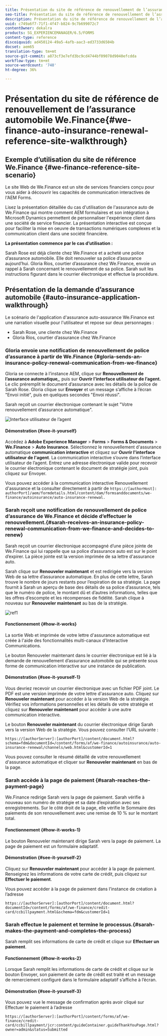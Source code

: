 ```yaml
---
title: Présentation du site de référence de renouvellement de l’assurance automobile We.Finance
seo-title: Présentation du site de référence de renouvellement de l’assurance automobile We.Finance
description: Présentation du site de référence de renouvellement de l’assurance automobile We.Finance
uuid: c749a6f7-71f1-4f47-b824-9c7b699072c7
contentOwner: dekalra
products: SG_EXPERIENCEMANAGER/6.5/FORMS
content-type: reference
discoiquuid: ad450124-49a5-4afb-aac3-ed3733d6504b
docset: aem65
translation-type: tm+mt
source-git-commit: a873cf3e7efd3bc9cd4744bf09078d9040efcdda
workflow-type: tm+mt
source-wordcount: '748'
ht-degree: 36%

---
```



# Présentation du site de référence de renouvellement de l’assurance automobile We.Finance{#we-finance-auto-insurance-renewal-reference-site-walkthrough}

## Exemple d’utilisation du site de référence We.Finance  {#we-finance-reference-site-scenario}

Le site Web de We.Finance est un site de services financiers conçu pour vous aider à découvrir les capacités de communication interactives de l&#39;AEM Forms.

Lisez la présentation détaillée du cas d&#39;utilisation de l&#39;assurance auto de We.Finance qui montre comment AEM formulaires et son intégration à Microsoft Dynamics permettent de personnaliser l&#39;expérience client dans une société de service financier. La présentation interactive est conçue pour faciliter la mise en oeuvre de transactions numériques complexes et la communication client dans une société financière.

**La présentation commence par le cas d’utilisation :**

Sarah Rose est déjà cliente chez We.Finance et a acheté une police d’assurance automobile. Elle doit renouveler sa police d’assurance aujourd’hui. Gloria Rios, courtier d’assurance chez We.Finance, envoie un rappel à Sarah concernant le renouvellement de sa police. Sarah suit les instructions figurant dans le courrier électronique et effectue la procédure.

## Présentation de la demande d’assurance automobile {#auto-insurance-application-walkthrough}

Le scénario de l&#39;application d&#39;assurance auto-assurance We.Finance est une narration visuelle pour l&#39;utilisateur et repose sur deux personnages :

* Sarah Rose, une cliente chez We.Finance
* Gloria Rios, courtier d’assurance chez We.Finance

### Gloria envoie une notification de renouvellement de police d’assurance à partir de We.Finance  {#gloria-sends-an-insurance-policy-renewal-communication-from-we-finance}

Gloria se connecte à l’instance AEM, clique sur **Renouvellement de l’assurance automatique,**, puis sur **Ouvrir l’interface utilisateur de l’agent.** Le clic préremplit le document d’assurance avec les détails de la police de Sarah Rose. Gloria clique sur **Envoyer** et un message s’affiche à l’écran &quot;Envoi initié&quot;, puis en quelques secondes &quot;Envoi réussi&quot;.

Sarah reçoit un courrier électronique contenant le sujet &quot;Votre renouvellement d’assurance automatique&quot;.

![Interface utilisateur de l’agent](assets/agent_ui_email_new.png)

#### Démonstration {#see-it-yourself}

Accédez à **Adobe Experience Manager** > **Forms** > **Forms &amp; Documents** > **We.Finance** > **Auto Insurance**. Sélectionnez le renouvellement d&#39;assurance automatique **communication interactive** et cliquez sur **Ouvrir l&#39;interface utilisateur de l&#39;agent**. La communication interactive s’ouvre dans l’interface utilisateur de l’agent. Entrez une adresse électronique valide pour recevoir le courrier électronique contenant le document de stratégie joint, puis cliquez sur Envoyer.

Vous pouvez accéder à la communication interactive Renouvellement d&#39;assurance et la consulter directement à partir de `https://[authorHost]: authorPort]/aem/formdetails.html/content/dam/formsanddocuments/we-finance/autoinsurance/auto-insurance-renewal.`

### Sarah reçoit une notification de renouvellement de police d’assurance de We.Finance et décide d’effectuer le renouvellement.{#sarah-receives-an-insurance-policy-renewal-communication-from-we-finance-and-decides-to-renew}

Sarah reçoit un courrier électronique accompagné d’une pièce jointe de We.Finance qui lui rappelle que sa police d’assurance auto est sur le point d’expirer. La pièce jointe est la version imprimée de sa lettre d&#39;assurance auto.

Sarah clique sur **Renouveler maintenant** et est redirigée vers la version Web de sa lettre d’assurance automatique. En plus de cette lettre, Sarah trouve le nombre de jours restants pour l’expiration de sa stratégie. La page fournit à Sarah un aperçu de base des détails de sa police d’assurance, tels que le numéro de police, le montant dû et d’autres informations, telles que les offres d’escompte et les récompenses de fidélité. Sarah clique à nouveau sur **Renouveler maintenant** au bas de la stratégie.

![ref1](assets/ref1.png)

#### Fonctionnement {#how-it-works}

La sortie Web et imprimée de votre lettre d&#39;assurance automatique est créée à l&#39;aide des fonctionnalités multi-canaux d&#39;Interactive Communications.

Le bouton Renouveler maintenant dans le courrier électronique est lié à la demande de renouvellement d’assurance automobile qui se présente sous forme de communication interactive sur une instance de publication.

#### Démonstration  {#see-it-yourself-1}

Vous devriez recevoir un courrier électronique avec un fichier PDF joint. Le PDF est une version imprimée de votre lettre d&#39;assurance auto. Cliquez sur **Renouveler maintenant** pour accéder à la version Web de la stratégie. Vérifiez vos informations personnelles et les détails de votre stratégie et cliquez sur **Renouveler maintenant** pour accéder à une autre communication interactive.

Le bouton **Renouveler maintenant** du courrier électronique dirige Sarah vers la version Web de la stratégie. Vous pouvez consulter l’URL suivante :

`https://[authorServer]:[authorPort]/content/document.html?schema=fdm&documentId=/content/forms/af/we-finance/autoinsurance/auto-insurance-renewal/channels/web.html&customerId=1`

Vous pouvez consulter le résumé détaillé de votre renouvellement d&#39;assurance automatique et cliquer sur **Renouveler maintenant** en bas de la page.

### Sarah accède à la page de paiement {#sarah-reaches-the-payment-page}

We.Finance redirige Sarah vers la page de paiement. Sarah vérifie à nouveau son numéro de stratégie et sa date d’expiration avec ses enregistrements. Sur le côté droit de la page, elle vérifie le Sommaire des paiements de son renouvellement avec une remise de 10 % sur le montant total.

#### Fonctionnement {#how-it-works-1}

Le bouton Renouveler maintenant dirige Sarah vers la page de paiement. La page de paiement est un formulaire adaptatif.

#### Démonstration {#see-it-yourself-2}

Cliquez sur **Renouveler maintenant** pour accéder à la page de paiement. Renseignez les informations de votre carte de crédit, puis cliquez sur **Effectuer le paiement**.

Vous pouvez accéder à la page de paiement dans l’instance de création à l’adresse

`https://[authorServer]:[authorPort]/content/document.html?documentId=/content/forms/af/we-finance/credit-card/ccbillpayment.html&schema=fdm&customerId=1`

### Sarah effectue le paiement et termine le processus.{#sarah-makes-the-payment-and-completes-the-process}

Sarah remplit ses informations de carte de crédit et clique sur **Effectuer un paiement**.

#### Fonctionnement {#how-it-works-2}

Lorsque Sarah remplit les informations de carte de crédit et clique sur le bouton Envoyer, son paiement de carte de crédit est traité et un message de remerciement configuré dans le formulaire adaptatif s’affiche à l’écran.

#### Démonstration  {#see-it-yourself-3}

Vous pouvez vue le message de confirmation après avoir cliqué sur Effectuer le paiement à l’adresse

`https://[authorServer]:[authorPort]/content/forms/af/we-finance/credit-card/ccbillpayment/jcr:content/guideContainer.guideThankYouPage.html?owner=admin&status=Submitted`
